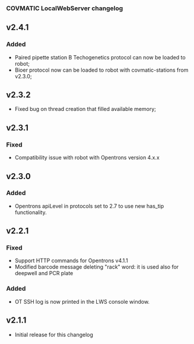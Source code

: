 ### COVMATIC LocalWebServer changelog

## v2.4.1
### Added
- Paired pipette station B Techogenetics protocol can now be loaded to robot;
- Bioer protocol now can be loaded to robot with covmatic-stations from v2.3.0;

## v2.3.2
- Fixed bug on thread creation that filled available memory;

## v2.3.1
### Fixed
- Compatibility issue with robot with Opentrons version 4.x.x

## v2.3.0
### Added
- Opentrons apiLevel in protocols set to 2.7 to use new has_tip functionality.

## v2.2.1
### Fixed
- Support HTTP commands for Opentrons v4.1.1
- Modified barcode message deleting "rack" word: it is used also for deepwell and PCR plate

### Added
- OT SSH log is now printed in the LWS console window.

## v2.1.1

- Initial release for this changelog
